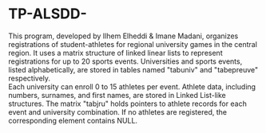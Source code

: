 # TP-ALSDD-
This program, developed by Ilhem Elheddi & Imane Madani, organizes registrations of student-athletes for regional university games in the central region. It uses a matrix structure of linked linear lists to represent registrations for up to 20 sports events. Universities and sports events, listed alphabetically, are stored in tables named "tabuniv" and "tabepreuve" respectively.          
Each university can enroll 0 to 15 athletes per event. Athlete data, including numbers, surnames, and first names, are stored in Linked List-like structures. The matrix "tabjru" holds pointers to athlete records for each event and university combination. If no athletes are registered, the corresponding element contains NULL.                                                            
